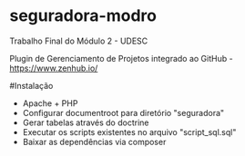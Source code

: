 # seguradora-modro
Trabalho Final do Módulo 2 - UDESC


Plugin de Gerenciamento de Projetos integrado ao GitHub - https://www.zenhub.io/

#Instalação

- Apache + PHP
- Configurar documentroot para diretório "seguradora"
- Gerar tabelas através do doctrine
- Executar os scripts existentes no arquivo "script_sql.sql"
- Baixar as dependências via composer
